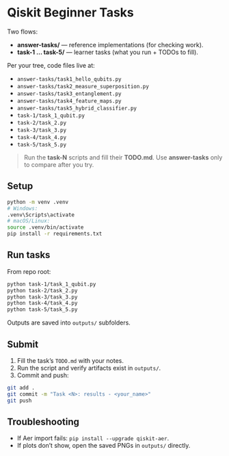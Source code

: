 # Qiskit Beginner Tasks

Two flows:

- **answer-tasks/** — reference implementations (for checking work).
- **task-1 … task-5/** — learner tasks (what you run + TODOs to fill).

Per your tree, code files live at:
- `answer-tasks/task1_hello_qubits.py`
- `answer-tasks/task2_measure_superposition.py`
- `answer-tasks/task3_entanglement.py`
- `answer-tasks/task4_feature_maps.py`
- `answer-tasks/task5_hybrid_classifier.py`
- `task-1/task_1_qubit.py`
- `task-2/task_2.py`
- `task-3/task_3.py`
- `task-4/task_4.py`
- `task-5/task_5.py`

> Run the **task-N** scripts and fill their **TODO.md**. Use **answer-tasks** only to compare after you try.

## Setup
```bash
python -m venv .venv
# Windows:
.venv\Scripts\activate
# macOS/Linux:
source .venv/bin/activate
pip install -r requirements.txt
```

## Run tasks
From repo root:
```bash
python task-1/task_1_qubit.py
python task-2/task_2.py
python task-3/task_3.py
python task-4/task_4.py
python task-5/task_5.py
```

Outputs are saved into `outputs/` subfolders.

## Submit
1) Fill the task’s `TODO.md` with your notes.
2) Run the script and verify artifacts exist in `outputs/`.
3) Commit and push:
```bash
git add .
git commit -m "Task <N>: results - <your_name>"
git push
```

## Troubleshooting
- If Aer import fails: `pip install --upgrade qiskit-aer`.
- If plots don’t show, open the saved PNGs in `outputs/` directly.
